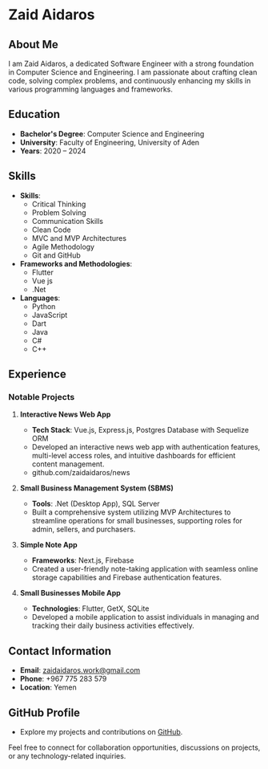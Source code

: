 # Zaid Aidaros

## About Me
I am Zaid Aidaros, a dedicated Software Engineer with a strong foundation in Computer Science and Engineering. I am passionate about crafting clean code, solving complex problems, and continuously enhancing my skills in various programming languages and frameworks.

## Education
- **Bachelor's Degree**: Computer Science and Engineering
- **University**: Faculty of Engineering, University of Aden
- **Years**: 2020 – 2024

## Skills
- **Skills**:
  - Critical Thinking
  - Problem Solving
  - Communication Skills
  - Clean Code
  - MVC and MVP Architectures
  - Agile Methodology
  - Git and GitHub
- **Frameworks and Methodologies**:
  - Flutter
  - Vue js
  - .Net
- **Languages**:
  - Python
  - JavaScript
  - Dart
  - Java
  - C#
  - C++

## Experience
### Notable Projects
1. **Interactive News Web App**
   - **Tech Stack**: Vue.js, Express.js, Postgres Database with Sequelize ORM
   - Developed an interactive news web app with authentication features, multi-level access roles, and intuitive dashboards for efficient content management.
   - <a hr=github.com/zaidaidaros/news >github.com/zaidaidaros/news<a/>

2. **Small Business Management System (SBMS)**
   - **Tools**: .Net (Desktop App), SQL Server
   - Built a comprehensive system utilizing MVP Architectures to streamline operations for small businesses, supporting roles for admin, sellers, and purchasers.

3. **Simple Note App**
   - **Frameworks**: Next.js, Firebase
   - Created a user-friendly note-taking application with seamless online storage capabilities and Firebase authentication features.

4. **Small Businesses Mobile App**
   - **Technologies**: Flutter, GetX, SQLite
   - Developed a mobile application to assist individuals in managing and tracking their daily business activities effectively.

## Contact Information
- **Email**: zaidaidaros.work@gmail.com
- **Phone**: +967 775 283 579
- **Location**: Yemen

## GitHub Profile
- Explore my projects and contributions on [GitHub](https://github.com/zaidaidaros).

Feel free to connect for collaboration opportunities, discussions on projects, or any technology-related inquiries.
